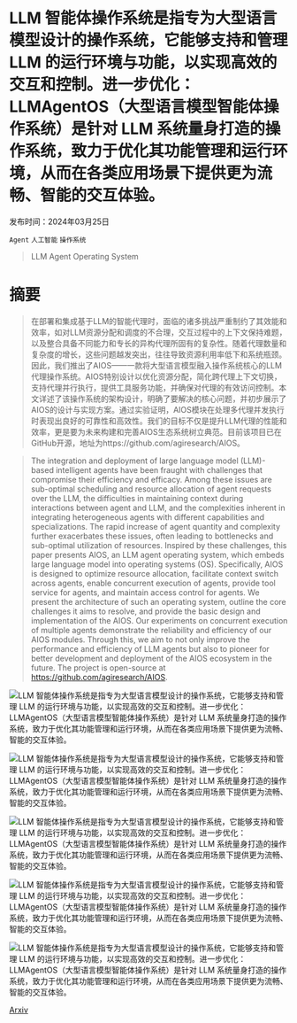 # LLM 智能体操作系统是指专为大型语言模型设计的操作系统，它能够支持和管理 LLM 的运行环境与功能，以实现高效的交互和控制。进一步优化： LLMAgentOS（大型语言模型智能体操作系统）是针对 LLM 系统量身打造的操作系统，致力于优化其功能管理和运行环境，从而在各类应用场景下提供更为流畅、智能的交互体验。

发布时间：2024年03月25日

`Agent` `人工智能` `操作系统`

> LLM Agent Operating System

# 摘要

> 在部署和集成基于LLM的智能代理时，面临的诸多挑战严重制约了其效能和效率，如对LLM资源分配和调度的不合理，交互过程中的上下文保持难题，以及整合具备不同能力和专长的异构代理所固有的复杂性。随着代理数量和复杂度的增长，这些问题越发突出，往往导致资源利用率低下和系统瓶颈。因此，我们推出了AIOS——一款将大型语言模型融入操作系统核心的LLM代理操作系统。AIOS特别设计以优化资源分配，简化跨代理上下文切换，支持代理并行执行，提供工具服务功能，并确保对代理的有效访问控制。本文详述了该操作系统的架构设计，明确了要解决的核心问题，并初步展示了AIOS的设计与实现方案。通过实验证明，AIOS模块在处理多代理并发执行时表现出良好的可靠性和高效性。我们的目标不仅是提升LLM代理的性能和效率，更是要为未来构建和完善AIOS生态系统树立典范。目前该项目已在GitHub开源，地址为https://github.com/agiresearch/AIOS。

> The integration and deployment of large language model (LLM)-based intelligent agents have been fraught with challenges that compromise their efficiency and efficacy. Among these issues are sub-optimal scheduling and resource allocation of agent requests over the LLM, the difficulties in maintaining context during interactions between agent and LLM, and the complexities inherent in integrating heterogeneous agents with different capabilities and specializations. The rapid increase of agent quantity and complexity further exacerbates these issues, often leading to bottlenecks and sub-optimal utilization of resources. Inspired by these challenges, this paper presents AIOS, an LLM agent operating system, which embeds large language model into operating systems (OS). Specifically, AIOS is designed to optimize resource allocation, facilitate context switch across agents, enable concurrent execution of agents, provide tool service for agents, and maintain access control for agents. We present the architecture of such an operating system, outline the core challenges it aims to resolve, and provide the basic design and implementation of the AIOS. Our experiments on concurrent execution of multiple agents demonstrate the reliability and efficiency of our AIOS modules. Through this, we aim to not only improve the performance and efficiency of LLM agents but also to pioneer for better development and deployment of the AIOS ecosystem in the future. The project is open-source at https://github.com/agiresearch/AIOS.

![LLM 智能体操作系统是指专为大型语言模型设计的操作系统，它能够支持和管理 LLM 的运行环境与功能，以实现高效的交互和控制。进一步优化： LLMAgentOS（大型语言模型智能体操作系统）是针对 LLM 系统量身打造的操作系统，致力于优化其功能管理和运行环境，从而在各类应用场景下提供更为流畅、智能的交互体验。](../../../paper_images/2403.16971/x1.png)

![LLM 智能体操作系统是指专为大型语言模型设计的操作系统，它能够支持和管理 LLM 的运行环境与功能，以实现高效的交互和控制。进一步优化： LLMAgentOS（大型语言模型智能体操作系统）是针对 LLM 系统量身打造的操作系统，致力于优化其功能管理和运行环境，从而在各类应用场景下提供更为流畅、智能的交互体验。](../../../paper_images/2403.16971/x2.png)

![LLM 智能体操作系统是指专为大型语言模型设计的操作系统，它能够支持和管理 LLM 的运行环境与功能，以实现高效的交互和控制。进一步优化： LLMAgentOS（大型语言模型智能体操作系统）是针对 LLM 系统量身打造的操作系统，致力于优化其功能管理和运行环境，从而在各类应用场景下提供更为流畅、智能的交互体验。](../../../paper_images/2403.16971/x3.png)

![LLM 智能体操作系统是指专为大型语言模型设计的操作系统，它能够支持和管理 LLM 的运行环境与功能，以实现高效的交互和控制。进一步优化： LLMAgentOS（大型语言模型智能体操作系统）是针对 LLM 系统量身打造的操作系统，致力于优化其功能管理和运行环境，从而在各类应用场景下提供更为流畅、智能的交互体验。](../../../paper_images/2403.16971/x4.png)

![LLM 智能体操作系统是指专为大型语言模型设计的操作系统，它能够支持和管理 LLM 的运行环境与功能，以实现高效的交互和控制。进一步优化： LLMAgentOS（大型语言模型智能体操作系统）是针对 LLM 系统量身打造的操作系统，致力于优化其功能管理和运行环境，从而在各类应用场景下提供更为流畅、智能的交互体验。](../../../paper_images/2403.16971/x5.png)

[Arxiv](https://arxiv.org/abs/2403.16971)